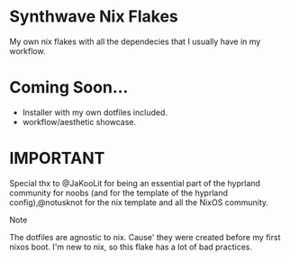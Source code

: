 # Synthwave Nix Flakes

My own nix flakes with all the dependecies that I usually have in my workflow.

# Coming Soon...
- Installer with my own dotfiles included.
- workflow/aesthetic showcase.

# IMPORTANT

Special thx to @JaKooLit for being an essential part of the hyprland community for noobs (and for the template of the hyprland config),@notusknot for the nix template and all the NixOS community.

> [!NOTE]
> The dotfiles are agnostic to nix. Cause' they were created before my first nixos boot.
> I'm new to nix, so this flake has a lot of bad practices.


